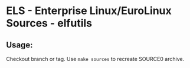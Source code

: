 # ELS - Enterprise Linux/EuroLinux Sources - elfutils
 
## Usage:
  Checkout branch or tag. Use `make sources` to recreate  SOURCE0 archive.
